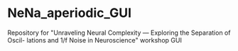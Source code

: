 # NeNa_aperiodic_GUI
Repository for "Unraveling Neural Complexity — Exploring the Separation of Oscil- lations and 1/f Noise in Neuroscience" workshop GUI 
